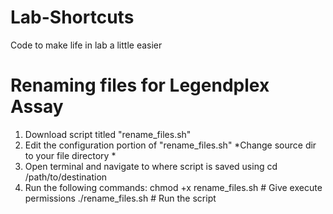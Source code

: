 # Lab-Shortcuts
Code to make life in lab a little easier

# Renaming files for Legendplex Assay
1. Download script titled "rename_files.sh"
2. Edit the configuration portion of "rename_files.sh"
   *Change source dir to your file directory
   *
4. Open terminal and navigate to where script is saved using cd /path/to/destination
5. Run the following commands:
chmod +x rename_files.sh  # Give execute permissions
./rename_files.sh         # Run the script
   
